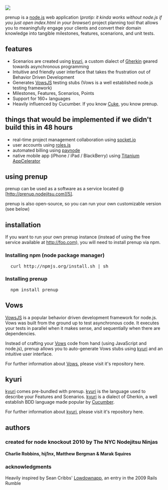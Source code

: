 <img src="http://imgur.com/z2EAB.gif" border="0"/>

prenup is a [node.js][11] web application (<i>protip: it kinda works without node.js if you just open index.html in your browser</i>) project planning tool that allows you to meaningfully engage your clients and convert their domain knowledge into tangible milestones, features, scenarions, and unit tests.

## features

- Scenarios are created using [kyuri][1], a custom dialect of [Gherkin][12] geared towards asynchronous programming
- Intuitive and friendly user interface that takes the frustration out of Behavior Driven Development
- Generates [VowsJS][3] testing stubs (Vows is a well established node.js testing framework)
- Milestones, Features, Scenarios, Points
- Support for 160+ languages
- Heavily influenced by Cucumber. If you know [Cuke][10], you know prenup.


## things that would be implemented if we didn't build this in 48 hours

- real-time project management collaboration using [socket.io][9]
- user accounts using [roles.js][7]
- automated billing using [paynode][8]
- native mobile app (iPhone / iPad / BlackBerry) using [Titanium AppCelerator][6]

## using prenup

prenup can be used as a software as a service located @ [http://prenup.nodejitsu.com][5].

prenup is also open-source, so you can run your own customizable version (see below)


## installation

If you want to run your own prenup instance (instead of using the free service available at http://foo.com), you will need to install prenup via npm.


### Installing npm (node package manager)
<pre>
  curl http://npmjs.org/install.sh | sh
</pre>

### Installing prenup
<pre>
  npm install prenup
</pre>


## Vows

[VowsJS][3] is a popular behavior driven development framework for node.js. Vows was built from the ground up to test asynchronous code. It executes your tests in parallel when it makes sense, and sequentially when there are dependencies.

Instead of crafting your [Vows][3] code from hand (using JavaScript and node.js), prenup allows you to auto-generate Vows stubs using [kyuri][1] and an intuitive user interface. 

For further information about [Vows][3], please visit it's repository here. 

## kyuri

[kyuri][1] comes pre-bundled with prenup. [kyuri][1] is the language used to describe your Features and Scenarios. [kyuri][1] is a dialect of Gherkin, a well establish BDD language made popular by [Cucumber][10]. 

For further information about [kyuri][1], please visit it's repository here.


## authors
### created for node knockout 2010 by The NYC Nodejitsu Ninjas
#### Charlie Robbins, hij1nx, Matthew Bergman & Marak Squires

### acknowledgments
Heavily inspired by Sean Cribbs' [Lowdownapp][4], an entry in the 2009 Rails Rumble


[1]:  http://github.com/nodejitsu/kyuri  "kyuri"
[2]:  http://cukes.info/    "Cucumber"
[3]:  http://vowsjs.org/  "Vowjs"
[4]:  http://lowdownapp.com/  "Lowdownapp"
[5]:  http://prenup.nodejitsu.com/ "prenup"
[6]:  http://www.appcelerator.com/ "Titanium AppCelerator"
[7]:  http://github.com/marak/roles.js/ "roles.js"
[8]:  http://github.com/jamescarr/paynode "paynode"
[9]:  http://socket.io/ "socket.io"
[10]: http://cukes.info "Cucumber"
[11]: http://nodejs.org "node.js"
[12]: http://wiki.github.com/aslakhellesoy/cucumber/gherkin "gherkin"
